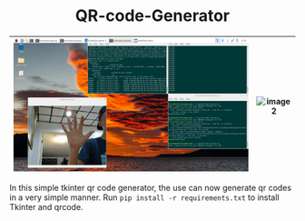 <div align="center">

# QR-code-Generator

</div>

<center>

| ![image1](https://github.com/AydenBravender/mediapipe_door_opener/blob/main/mediapipe.gif?raw=true) | ![image2](https://github.com/AydenBravender/mediapipe_door_opener/blob/main/dooropening.gif?raw=true) |
|--------------------------|--------------------------|

</center>

In this simple tkinter qr code generator, the use can now generate qr codes in a very simple manner. Run ```pip install -r requirements.txt``` to install Tkinter and qrcode.




